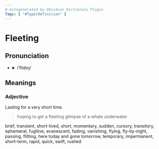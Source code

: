 ```yaml
---
# Autogenerated by Obsidian Dictionary Plugin
Tags: [ "#Type/Definition" ]
---
```


# Fleeting

## Pronunciation

- <details><summary>/ˈflidɪŋ/</summary><audio controls><source src="https://lex-audio.useremarkable.com/mp3/fleeting_us_1.mp3"></audio></details>

## Meanings

### Adjective

Lasting for a very short time.

> hoping to get a fleeting glimpse of a whale underwater

brief, transient, short-lived, short, momentary, sudden, cursory, transitory, ephemeral, fugitive, evanescent, fading, vanishing, flying, fly-by-night, passing, flitting, here today and gone tomorrow, temporary, impermanent, short-term, rapid, quick, swift, rushed


